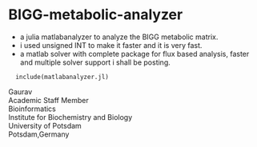 # BIGG-metabolic-analyzer

- a julia matlabanalyzer to analyze the BIGG metabolic matrix.
- i used unsigned INT to make it faster and it is very fast.
- a matlab solver with complete package for flux based analysis, faster and multiple solver support i shall be posting. 
  
```
  include(matlabanalyzer.jl)
```

Gaurav \
Academic Staff Member \
Bioinformatics \
Institute for Biochemistry and Biology \
University of Potsdam \
Potsdam,Germany
